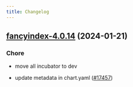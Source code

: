 ```yaml
---
title: Changelog
---
```




## [fancyindex-4.0.14](https://github.com/truecharts/charts/compare/fancyindex-4.0.13...fancyindex-4.0.14) (2024-01-21)

### Chore



- move all incubator to dev

- update metadata in chart.yaml ([#17457](https://github.com/truecharts/charts/issues/17457))